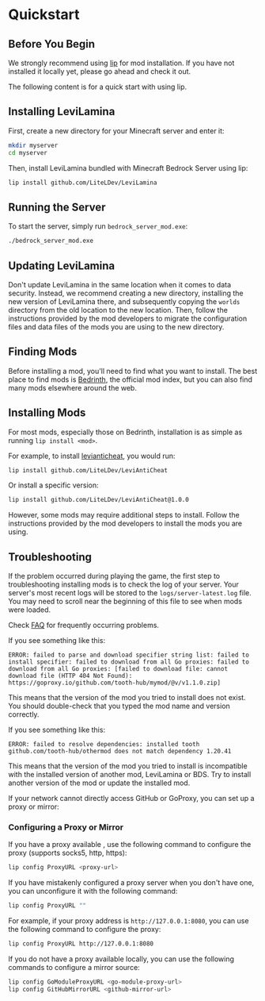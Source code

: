 # Quickstart

## Before You Begin

We strongly recommend using [lip](https://futrime.github.io/lip/install/) for mod installation. If you have not installed it locally yet, please go ahead and check it out.

The following content is for a quick start with using lip.

## Installing LeviLamina

First, create a new directory for your Minecraft server and enter it:

```sh
mkdir myserver
cd myserver
```

Then, install LeviLamina bundled with Minecraft Bedrock Server using lip:

```sh
lip install github.com/LiteLDev/LeviLamina
```

## Running the Server

To start the server, simply run `bedrock_server_mod.exe`:

```sh
./bedrock_server_mod.exe
```

## Updating LeviLamina

Don't update LeviLamina in the same location when it comes to data security. Instead, we recommend creating a new directory, installing the new version of LeviLamina there, and subsequently copying the `worlds` directory from the old location to the new location. Then, follow the instructions provided by the mod developers to migrate the configuration files and data files of the mods you are using to the new directory.

## Finding Mods

Before installing a mod, you'll need to find what you want to install. The best place to find mods is [Bedrinth](https://bedrinth.com), the official mod index, but you can also find many mods elsewhere around the web.

## Installing Mods

For most mods, especially those on Bedrinth, installation is as simple as running `lip install <mod>`.

For example, to install [levianticheat](https://github.com/LiteLDev/LeviAntiCheat), you would run:

```sh
lip install github.com/LiteLDev/LeviAntiCheat
```

Or install a specific version:

```sh
lip install github.com/LiteLDev/LeviAntiCheat@1.0.0
```

However, some mods may require additional steps to install. Follow the instructions provided by the mod developers to install the mods you are using.

## Troubleshooting

If the problem occurred during playing the game, the first step to troubleshooting installing mods is to check the log of your server. Your server's most recent logs will be stored to the `logs/server-latest.log` file. You may need to scroll near the beginning of this file to see when mods were loaded.

Check [FAQ](faq.md) for frequently occurring problems.

If you see something like this:

```plaintext
ERROR: failed to parse and download specifier string list: failed to install specifier: failed to download from all Go proxies: failed to download from all Go proxies: [failed to download file: cannot download file (HTTP 404 Not Found): https://goproxy.io/github.com/tooth-hub/mymod/@v/v1.1.0.zip]
```

This means that the version of the mod you tried to install does not exist. You should double-check that you typed the mod name and version correctly.

If you see something like this:

```plaintext
ERROR: failed to resolve dependencies: installed tooth github.com/tooth-hub/othermod does not match dependency 1.20.41
```

This means that the version of the mod you tried to install is incompatible with the installed version of another mod, LeviLamina or BDS. Try to install another version of the mod or update the installed mod.

If your network cannot directly access GitHub or GoProxy, you can set up a proxy or mirror:

### Configuring a Proxy or Mirror

If you have a proxy available , use the following command to configure the proxy (supports socks5, http, https):

```sh
lip config ProxyURL <proxy-url>
```

If you have mistakenly configured a proxy server when you don't have one, you can unconfigure it with the following command:

```sh
lip config ProxyURL ""
```

For example, if your proxy address is `http://127.0.0.1:8080`, you can use the following command to configure the proxy:

```sh
lip config ProxyURL http://127.0.0.1:8080
```

If you do not have a proxy available locally, you can use the following commands to configure a mirror source:

```sh
lip config GoModuleProxyURL <go-module-proxy-url>
lip config GitHubMirrorURL <github-mirror-url>
```
